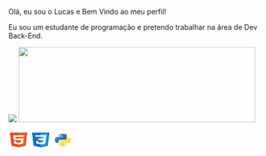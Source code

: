 Olá, eu sou o Lucas e Bem Vindo ao meu perfil!

Eu sou um estudante de programação e pretendo trabalhar na área de Dev Back-End.


<div>
    <img height="150em" src="https://github-readme-stats-ten-gilt.vercel.app/api?username=DWlucas&show_icons=true&theme=dracula&count_private=true">
    <img height="150em" width="470" src="https://github-readme-stats-ten-gilt.vercel.app/api/top-langs/?username=DWlucas&layout=compact&theme=dracula">
</div>

<div style="display: inline_block"><br>
  <img align="center" alt="Rafa-HTML" height="30" width="40" src="https://raw.githubusercontent.com/devicons/devicon/master/icons/html5/html5-original.svg">
  <img align="center" alt="Rafa-CSS" height="30" width="40" src="https://raw.githubusercontent.com/devicons/devicon/master/icons/css3/css3-original.svg">
  <img align="center" alt="Rafa-Python" height="30" width="40" src="https://raw.githubusercontent.com/devicons/devicon/master/icons/python/python-original.svg">
</div>

